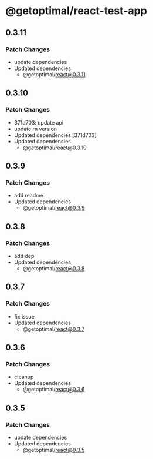 # @getoptimal/react-test-app

## 0.3.11

### Patch Changes

- update dependencies
- Updated dependencies
  - @getoptimal/react@0.3.11

## 0.3.10

### Patch Changes

- 371d703: update api
- update rn version
- Updated dependencies [371d703]
- Updated dependencies
  - @getoptimal/react@0.3.10

## 0.3.9

### Patch Changes

- add readme
- Updated dependencies
  - @getoptimal/react@0.3.9

## 0.3.8

### Patch Changes

- add dep
- Updated dependencies
  - @getoptimal/react@0.3.8

## 0.3.7

### Patch Changes

- fix issue
- Updated dependencies
  - @getoptimal/react@0.3.7

## 0.3.6

### Patch Changes

- cleanup
- Updated dependencies
  - @getoptimal/react@0.3.6

## 0.3.5

### Patch Changes

- update dependencies
- Updated dependencies
  - @getoptimal/react@0.3.5
